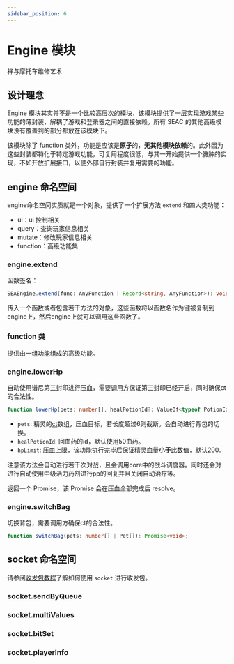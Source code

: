 ```yaml
---
sidebar_position: 6
---
```


# Engine 模块

禅与摩托车维修艺术

## 设计理念

Engine 模块其实并不是一个比较高层次的模块，该模块提供了一层实现游戏某些功能的薄封装，解耦了游戏和登录器之间的直接依赖。所有 SEAC 的其他高级模块没有覆盖到的部分都放在该模块下。

该模块除了 function 类外，功能是应该是**原子**的，**无其他模块依赖**的。此外因为这些封装都特化于特定游戏功能，可复用程度很低，与其一开始提供一个臃肿的实现，不如开放扩展接口，以便外部自行封装并复用需要的功能。

## engine 命名空间

engine命名空间实质就是一个对象，提供了一个扩展方法 `extend` 和四大类功能：

- ui：ui 控制相关
- query：查询玩家信息相关
- mutate：修改玩家信息相关
- function：高级功能集

### engine.extend

函数签名：

```ts
SEAEngine.extend(func: AnyFunction | Record<string, AnyFunction>): void
```

传入一个函数或者包含若干方法的对象，这些函数将以函数名作为键被复制到engine上，然后engine上就可以调用这些函数了。

### function 类

提供由一组功能组成的高级功能。

### engine.lowerHp

自动使用谱尼第三封印进行压血，需要调用方保证第三封印已经开启，同时确保ct的合法性。

```ts
function lowerHp(pets: number[], healPotionId?: ValueOf<typeof PotionId>, hpLimit?: number): Promise<void>;
```

- `pets`: 精灵的[ct](../concepts-and-words.md#catchtime)数组，压血目标，若长度超过6则截断。会自动进行背包的切换。
- `healPotionId`: 回血药的id，默认使用50血药。
- `hpLimit`: 压血上限，该功能执行完毕后保证精灵血量**小于**此数值，默认200。

注意该方法会自动进行若干次对战，且会调用core中的战斗调度器。同时还会对进行自动使用中级活力药剂进行pp的回复并且关闭自动治疗等。

返回一个 Promise，该 Promise 会在压血全部完成后 resolve。

### engine.switchBag

切换背包，需要调用方确保ct的合法性。

```ts
function switchBag(pets: number[] | Pet[]): Promise<void>;
```

## socket 命名空间

请参阅[收发包教程](./socket.md)了解如何使用 `socket` 进行收发包。

### socket.sendByQueue

### socket.multiValues

### socket.bitSet

### socket.playerInfo
